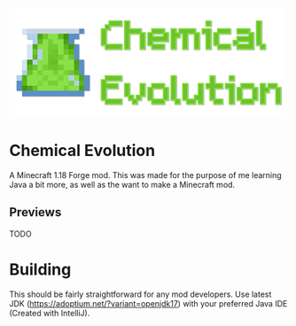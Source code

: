 ![banner](https://raw.githubusercontent.com/HooferDevelops/ChemicalEvolution/main/src/main/resources/chemicalevolution.png)

# Chemical Evolution
A Minecraft 1.18 Forge mod. This was made for the purpose of me learning Java a bit more, as well as the want to make a Minecraft mod.

## Previews
TODO

# Building
This should be fairly straightforward for any mod developers. Use latest JDK (https://adoptium.net/?variant=openjdk17) with your preferred Java IDE (Created with IntelliJ).
